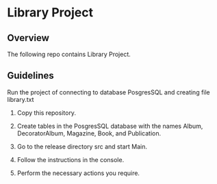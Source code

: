 # Library Project

## Overview
The following repo contains Library Project.

## Guidelines
Run the project of connecting to database PosgresSQL and creating file library.txt

1. Copy this repository.

2. Create tables in the PosgresSQL database with the names Album, DecoratorAlbum, Magazine, Book, and Publication.

3. Go to the release directory src and start Main.

4. Follow the instructions in the console.

5. Perform the necessary actions you require.